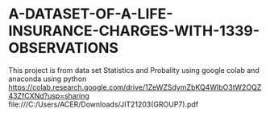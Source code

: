 # A-DATASET-OF-A-LIFE-INSURANCE-CHARGES-WITH-1339-OBSERVATIONS
This project is from data set Statistics  and Probality using google colab and anaconda using python 
https://colab.research.google.com/drive/1ZeWZSdymZbKQ4WIbO3tW2OQZ43ZfCXNd?usp=sharing
file:///C:/Users/ACER/Downloads/JIT21203(GROUP7).pdf

